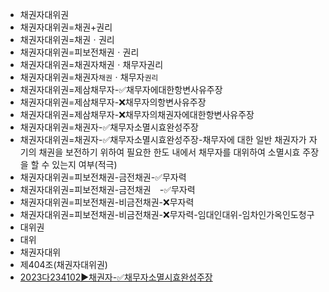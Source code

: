 - 채권자대위권
- 채권자대위권=채권+권리
- 채권자대위권=채권ㆍ권리
- 채권자대위권=피보전채권ㆍ권리
- 채권자대위권=채권자채권ㆍ채무자권리
- 채권자대위권=채권자`채권`ㆍ채무자`권리`
- 채권자대위권=제삼채무자-✅채무자에대한항변사유주장
- 채권자대위권=제삼채무자-❌채무자의항변사유주장
- 채권자대위권=제삼채무자-❌채무자의채권자에대한항변사유주장
- 채권자대위권=채권자-✅채무자소멸시효완성주장
- 채권자대위권=채권자-✅채무자소멸시효완성주장-채무자에 대한 일반 채권자가 자기의 채권을 보전하기 위하여 필요한 한도 내에서 채무자를 대위하여 소멸시효 주장을 할 수 있는지 여부(적극)
- 채권자대위권=피보전채권-금전채권-✅무자력
- 채권자대위권=피보전채권-금전채권　-✅무자력
- 채권자대위권=피보전채권-비금전채권-❌무자력
- 채권자대위권=피보전채권-비금전채권-❌무자력-임대인대위-임차인가옥인도청구
- 대위권
- 대위
- 채권자대위
- 제404조(채권자대위권)
- [2023다234102▶️채권자-✅채무자소멸시효완성주장](https://casenote.kr/%EB%8C%80%EB%B2%95%EC%9B%90/2023%EB%8B%A4234102)

